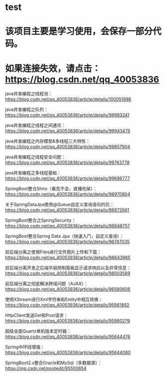 # test
# 该项目主要是学习使用，会保存一部分代码。

# 如果连接失效，请点击：https://blog.csdn.net/qq_40053836

java并发编程之线程池：https://blog.csdn.net/qq_40053836/article/details/100051996

java并发编程之队列：https://blog.csdn.net/qq_40053836/article/details/99983241

java并发编程之线程之间通讯：https://blog.csdn.net/qq_40053836/article/details/99943475

java并发编程之内存模型&多线程三大特性：https://blog.csdn.net/qq_40053836/article/details/99857904

java并发编程之线程安全问题：https://blog.csdn.net/qq_40053836/article/details/99763778

java并发编程之多线程基础：https://blog.csdn.net/qq_40053836/article/details/99686777

SpringBoot整合Shiro（看完不会，直播吃屎）：https://blog.csdn.net/qq_40053836/article/details/98970804

关于SpringDataJpa使用@Queue自定义查询语句的坑：https://blog.csdn.net/qq_40053836/article/details/98872661

SpringBoot整合之SpringSecurity：https://blog.csdn.net/qq_40053836/article/details/98848757

SpringBoot整合Spring Data Jpa（快速入门，自定义查询）：https://blog.csdn.net/qq_40053836/article/details/98747035

前后端分离之使用Files进行文件图片上传和下载：https://blog.csdn.net/qq_40053836/article/details/98643965

前后端分离开发之后端华丽控制面板显示请求响应以及异常信息：https://blog.csdn.net/qq_40053836/article/details/98503589

前后端分离之彻底解决跨域问题（AJAX）：https://blog.csdn.net/qq_40053836/article/details/96580606

使用XStream进行Xml字符串和Entity中相互转换：https://blog.csdn.net/qq_40053836/article/details/95981892

HttpClient发送Get和Post请求：https://blog.csdn.net/qq_40053836/article/details/95980279

超级全面Quartz单机版本定时器：https://blog.csdn.net/qq_40053836/article/details/95644476

Spring中环绕增强：https://blog.csdn.net/qq_40053836/article/details/95644080

SpringBoot2.x整合Oracle和MySql（多数据源）：https://mp.csdn.net/postedit/95500654
